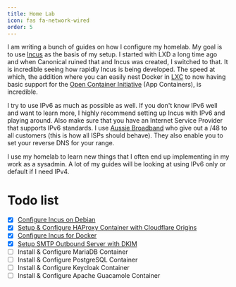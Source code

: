 ```yaml
---
title: Home Lab
icon: fas fa-network-wired
order: 5
---
```


I am writing a bunch of guides on how I configure my homelab. My goal is to use [Incus](https://linuxcontainers.org/incus/) as the basis of my setup. I started with LXD a long time ago and when Canonical ruined that and Incus was created, I switched to that. It is incredible seeing how rapidly Incus is being developed. The speed at which, the addition where you can easily nest Docker in [LXC](https://linuxcontainers.org/lxc/introduction/) to now having basic support for the [Open Container Initiative](https://opencontainers.org/) (App Containers), is incredible.

I try to use IPv6 as much as possible as well. If you don't know IPv6 well and want to learn more, I highly recommend setting up Incus with IPv6 and playing around. Also make sure that you have an Internet Service Provider that supports IPv6 standards. I use [Aussie Broadband](https://www.aussiebroadband.com.au/) who give out a /48 to all customers (this is how all ISPs should behave).  They also enable you to set your reverse DNS for your range.

I use my homelab to learn new things that I often end up implementing in my work as a sysadmin. A lot of my guides will be looking at using IPv6 only or default if I need IPv4.

# Todo list
- [x] [Configure Incus on Debian](/posts/configure-incus-on-debian/)
- [x] [Setup & Configure HAProxy Container with Cloudflare Origins](/posts/configure-haproxy-container/)
- [x] [Configure Incus for Docker](/posts/configure-incus-for-docker/)
- [x] [Setup SMTP Outbound Server with DKIM](/posts/smtp-outbound-server/)
- [ ] Install & Configure MariaDB Container
- [ ] Install & Configure PostgreSQL Container
- [ ] Install & Configure Keycloak Container
- [ ] Install & Configure Apache Guacamole Container
